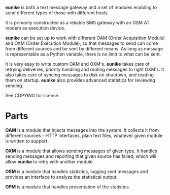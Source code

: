 __eunike__ is both a text message gateway and a set of modules enabling to send different types of those with different hosts.

It is primarily constructed as a reliable SMS gateway with an GSM AT modem as execution device.

__eunike__ can be set up to work with different OAM (Order Acquisition Module) and OXM (Order Execution Module), so that messages to send can come from different sources and be sent by different means. As long as message is representable as a Python variable, there is no limit to what can be sent.

It is very easy to write custom OAM and OXM's. __eunike__ takes care of retrying deliveries, priority handling and routing messages to right OXM's. It also takes care of syncing messages to disk on shutdown, and reading them on startup. __eunike__ also provides advanced statistics for reviewing sending.

See COPYING for license.

# Parts

__OAM__ is a module that injects messages into the system. It collects it from different sources - HTTP interfaces, plain text files, whatever given module is written to support.

__OXM__ is a module that allows sending messages of given type. It handles sending messages and reporting that given source has failed, which will allow __eunike__ to retry with another module.

__OSM__ is a module that handles statistics, logging sent messages and provides an interface to analyze the statistical output.

__OPM__ is a module that handles presentation of the statistics.